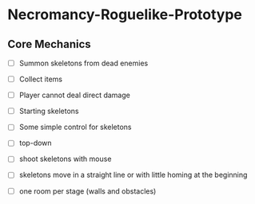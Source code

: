 # Necromancy-Roguelike-Prototype

## Core Mechanics
 - [ ] Summon skeletons from dead enemies

 - [ ] Collect items

 - [ ] Player cannot deal direct damage

 - [ ] Starting skeletons

 - [ ] Some simple control for skeletons

 - [ ] top-down

 - [ ] shoot skeletons with mouse

 - [ ] skeletons move in a straight line or with little homing at the beginning

 - [ ] one room per stage (walls and obstacles) 
